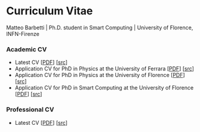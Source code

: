 # Curriculum Vitae
Matteo Barbetti | Ph.D. student in Smart Computing | University of Florence, INFN-Firenze

### Academic CV
* Latest CV [[PDF](https://github.com/mbarbetti/cv-barbetti/blob/main/academic-cv/main/cv-barbetti.pdf)] [[src](https://github.com/mbarbetti/cv-barbetti/blob/main/academic-cv/main/src)]
* Application CV for PhD in Physics at the University of Ferrara [[PDF](https://github.com/mbarbetti/cv-barbetti/blob/main/academic-cv/phd-applications/cv-ferrara-physics.pdf)] [[src](https://github.com/mbarbetti/cv-barbetti/blob/main/academic-cv/phd-applications/src/ferrara-physics.tex)]
* Application CV for PhD in Physics at the University of Florence [[PDF](https://github.com/mbarbetti/cv-barbetti/blob/main/academic-cv/phd-applications/cv-firenze-physics.pdf)] [[src](https://github.com/mbarbetti/cv-barbetti/blob/main/academic-cv/phd-applications/src/firenze-physics.tex)]
* Application CV for PhD in Smart Computing at the University of Florence [[PDF](https://github.com/mbarbetti/cv-barbetti/blob/main/academic-cv/phd-applications/cv-firenze-smart-computing.pdf)] [[src](https://github.com/mbarbetti/cv-barbetti/blob/main/academic-cv/phd-applications/src/firenze-smart-computing.tex)]

### Professional CV
* Latest CV [[PDF](https://github.com/mbarbetti/cv-barbetti/blob/main/professional-cv/main/cv-barbetti.pdf)] [[src](https://github.com/mbarbetti/cv-barbetti/blob/main/professional-cv/main/src)]